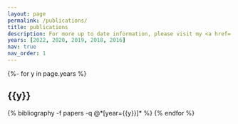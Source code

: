 ```yaml
---
layout: page
permalink: /publications/
title: publications
description: For more up to date information, please visit my <a href='https://scholar.google.com/citations?user=oMzSCbMAAAAJ&hl=en'> Google Scholar</a> page. 
years: [2022, 2020, 2019, 2018, 2016]
nav: true
nav_order: 1
---
```

<!-- _pages/publications.md -->
<div class="publications">

{%- for y in page.years %}
  <h2 class="year">{{y}}</h2>
  {% bibliography -f papers -q @*[year={{y}}]* %}
{% endfor %}

</div>
